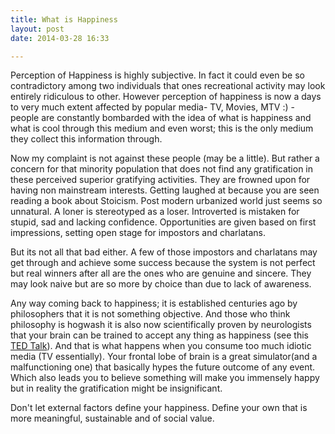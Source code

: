 ```yaml
---
title: What is Happiness
layout: post
date: 2014-03-28 16:33

---
```


Perception of Happiness is highly subjective. In fact it could even be so
contradictory among two individuals that ones recreational activity may look
entirely ridiculous to other. However perception of happiness is now a days to
very much extent affected by popular media- TV, Movies, MTV :) - people are
constantly bombarded with the idea of what is happiness and what is cool
through this medium and even worst; this is the only medium they collect this
information through.

Now my complaint is not against these people (may be a little). But rather a
concern for that minority population that does not find any gratification in
these perceived superior gratifying activities. They are frowned upon for
having non mainstream interests. Getting laughed at because you are seen
reading a book about Stoicism. Post modern urbanized world just seems so
unnatural. A loner is stereotyped as a loser. Introverted is mistaken for
stupid, sad and lacking confidence. Opportunities are given based on first
impressions, setting open stage for impostors and charlatans.

But its not all that bad either. A few of those impostors and charlatans may
get through and achieve some success because the system is not perfect but real
winners after all are the ones who are genuine and sincere. They may look naive
but are so more by choice than due to lack of awareness.

Any way coming back to happiness; it is established centuries ago by
philosophers that it is not something objective. And those who think philosophy
is hogwash it is also now scientifically proven by neurologists that your brain
can be trained to accept any thing as happiness 
(see this [TED Talk](https://www.youtube.com/watch?v=4q1dgn_C0AU)). And that is what happens when
you consume too much idiotic media (TV essentially). Your frontal lobe of brain
is a great simulator(and a malfunctioning one) that basically hypes the future
outcome of any event. Which also leads you to believe something will make you
immensely happy but in reality the gratification might be insignificant.

Don't let external factors define your happiness. Define your own that is more
meaningful, sustainable and of social value.

